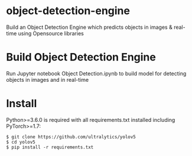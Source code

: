 # object-detection-engine
Build an Object Detection Engine which predicts objects in images &amp; real-time using Opensource libraries

# Build Object Detection Engine
Run Jupyter notebook Object Detection.ipynb to build model for detecting objects in images and in real-time

# Install
Python>=3.6.0 is required with all requirements.txt installed including PyTorch>=1.7:
 
```
$ git clone https://github.com/ultralytics/yolov5
$ cd yolov5
$ pip install -r requirements.txt
```

